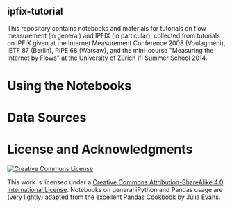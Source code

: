 ipfix-tutorial
--------------

This repository contains notebooks and materials for tutorials on flow measurement (in general) and IPFIX (in particular), collected from tutorials on IPFIX given at the Internet Measurement Conference 2008 (Voulagméni), IETF 87 (Berlin), RIPE 68 (Warsaw), and the mini-course "Measuring the Internet by Flows" at the University of Zürich IfI Summer School 2014.

Using the Notebooks
===================

Data Sources
============

License and Acknowledgments
===========================

<a rel="license" href="http://creativecommons.org/licenses/by-sa/4.0/"><img alt="Creative Commons License" style="border-width:0" src="http://i.creativecommons.org/l/by-sa/4.0/88x31.png" /></a><br />

This work is licensed under a [Creative Commons Attribution-ShareAlike 4.0 International License](http://creativecommons.org/licenses/by-sa/4.0/). Notebooks on general iPython and Pandas usage are (very lightly) adapted from the excellent [Pandas Cookbook](https://github.com/jvns/pandas-cookbook) by Julia Evans.